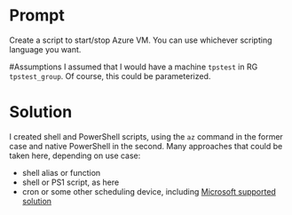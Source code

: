 # Prompt
Create a script to start/stop Azure VM.  You can use whichever scripting language you want.

#Assumptions
I assumed that I would have a machine `tpstest` in RG `tpstest_group`.  Of course, this could be parameterized.

# Solution

I created shell and PowerShell scripts, using the `az` command in the former case and native PowerShell in the second.  Many approaches that could be taken here, depending on use case:

- shell alias or function
- shell or PS1 script, as here
- cron or some other scheduling device, including [Microsoft supported solution](https://docs.microsoft.com/en-us/azure/automation/automation-solution-vm-management)
